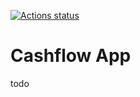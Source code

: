 
[![Actions status](https://github.com/leohuber/cashflow_app/actions/workflows/cashflow-main-build.yml/badge.svg)](https://github.com/leohuber/cashflow_app/actions)


# Cashflow App

todo
